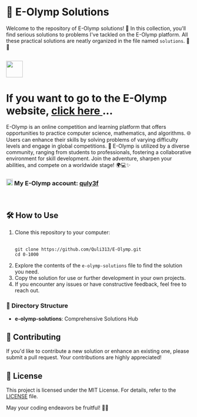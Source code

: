 
<h1>🚀 E-Olymp Solutions</h1>

<p>Welcome to the repository of E-Olymp solutions! 🌟 In this collection, you'll find serious solutions to problems I've tackled on the E-Olymp platform. All these practical solutions are neatly organized in the file named <code>solutions</code>. 🧐✨</p>
<h2><img width="45" src="https://miro.medium.com/v2/resize:fit:512/1*WSv6jVfLYibaxt-kJ0jq1w.png">  </h2> <h1> If you want to go to the E-Olymp website, <a href="https://www.eolymp.com/en/problems"> click here </a> ... </h1>
<p>E-Olymp is an online competition and learning platform that offers opportunities to practice computer science, mathematics, and algorithms. 🌐 Users can enhance their skills by solving problems of varying difficulty levels and engage in global competitions. 🚀 E-Olymp is utilized by a diverse community, ranging from students to professionals, fostering a collaborative environment for skill development. Join the adventure, sharpen your abilities, and compete on a worldwide stage! 🌍💻✨</p>
<h3> <img width="18" src="https://cdn-icons-png.flaticon.com/128/1077/1077012.png"> My E-Olymp account: <a href="https://www.eolymp.com/en/users/quly3f"> quly3f </a> </h3><br>
<h2>🛠 How to Use</h2>

<ol>
    <li>Clone this repository to your computer:</li><br>
  
  <pre><code>git clone https://github.com/Quli313/E-Olymp.git
cd 0-1000</code></pre>

  <li>Explore the contents of the <code>e-olymp-solutions</code> file to find the solution you need.</li>

  <li>Copy the solution for use or further development in your own projects.</li>

  <li>If you encounter any issues or have constructive feedback, feel free to reach out.</li>
  </ol>

  <h3>📂 Directory Structure</h3>

  <ul>
      <li><strong>e-olymp-solutions</strong>: Comprehensive Solutions Hub</li>
  </ul>

  <h2>🤝 Contributing</h2>

  <p>If you'd like to contribute a new solution or enhance an existing one, please submit a pull request. Your contributions are highly appreciated!</p>

  <h2>📝 License</h2>

  <p>This project is licensed under the MIT License. For details, refer to the <a href="https://github.com/Quli313/E-Olymp/blob/main/LICENSE">LICENSE</a> file.</p>

  <p>May your coding endeavors be fruitful! 🌌✨</p>

